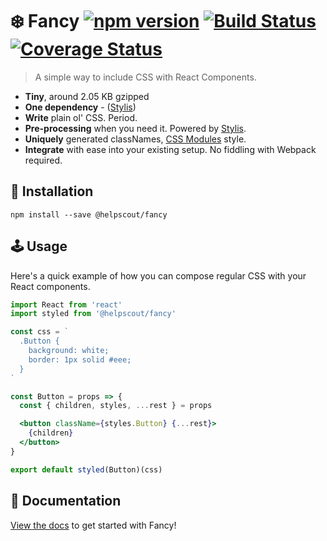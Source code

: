 # ❄️ Fancy [![npm version](https://badge.fury.io/js/%40helpscout%2Ffancy.svg)](https://badge.fury.io/js/%40helpscout%2Ffancy) [![Build Status](https://travis-ci.org/helpscout/fancy.svg?branch=master)](https://travis-ci.org/helpscout/fancy) [![Coverage Status](https://coveralls.io/repos/github/helpscout/fancy/badge.svg?branch=master)](https://coveralls.io/github/helpscout/fancy?branch=master)

> A simple way to include CSS with React Components.

- **Tiny**, around 2.05 KB gzipped
- **One dependency** - ([Stylis](https://github.com/thysultan/stylis.js))
- **Write** plain ol' CSS. Period.
- **Pre-processing** when you need it. Powered by [Stylis](https://github.com/thysultan/stylis.js).
- **Uniquely** generated classNames, [CSS Modules](https://github.com/css-modules/css-modules) style.
- **Integrate** with ease into your existing setup. No fiddling with Webpack required.

## 🔧 Installation

```
npm install --save @helpscout/fancy
```

## 🕹 Usage

Here's a quick example of how you can compose regular CSS with your React components.

```jsx
import React from 'react'
import styled from '@helpscout/fancy'

const css = `
  .Button {
    background: white;
    border: 1px solid #eee;
  }
`

const Button = props => {
  const { children, styles, ...rest } = props

  <button className={styles.Button} {...rest}>
    {children}
  </button>
}

export default styled(Button)(css)
```

## 📘 Documentation

[View the docs](./docs/) to get started with Fancy!
